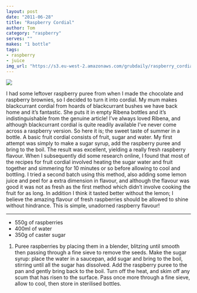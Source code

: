 ```yaml
---
layout: post
date: "2011-06-28"
title: "Raspberry Cordial"
author: Tom
category: "raspberry"
serves: ""
makes: "1 bottle"
tags:
- raspberry
- juice
img_url: "https://s3.eu-west-2.amazonaws.com/grubdaily/raspberry_cordial.jpg"
---
```

<img src="https://s3.eu-west-2.amazonaws.com/grubdaily/raspberry_cordial.jpg" />

I had some leftover raspberry puree from when I made the chocolate and raspberry brownies, so I decided to turn it into cordial. My mum makes blackcurrant cordial from hoards of blackcurrant bushes we have back home and it’s fantastic. She puts it in empty Ribena bottles and it’s indistinguishable from the genuine article! I’ve always loved Ribena, and although blackcurrant cordial is quite readily available I’ve never come across a raspberry version. So here it is; the sweet taste of summer in a bottle. A basic fruit cordial consists of fruit, sugar and water. My first attempt was simply to make a sugar syrup, add the raspberry puree and bring to the boil. The result was excellent, yielding a really fresh raspberry flavour. When I subsequently did some research online, I found that most of the recipes for fruit cordial involved heating the sugar water and fruit together and simmering for 10 minutes or so before allowing to cool and bottling. I tried a second batch using this method, also adding some lemon juice and peel for a extra dimension in flavour, and although the flavour was good it was not as fresh as the first method which didn’t involve cooking the fruit for as long. In addition I think it tasted better without the lemon; I believe the amazing flavour of fresh raspberries should be allowed to shine without hindrance. This is simple, unadorned raspberry flavour!

---
* 550g of raspberries
* 400ml of water
* 350g of caster sugar

1. Puree raspberries by placing them in a blender, blitzing until smooth then passing through a fine sieve to remove the seeds. Make the sugar syrup: place the water in a saucepan, add sugar and bring to the boil, stirring until all the sugar has dissolved. Add the raspberry puree to the pan and gently bring back to the boil. Turn off the heat, and skim off any scum that has risen to the surface. Pass once more through a fine sieve, allow to cool, then store in sterilised bottles.

